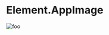 # Element.AppImage

![foo](https://github.com/nx-appbuild-hub/Element.AppImage//actions/workflows/makefile.yml/badge.svg)
